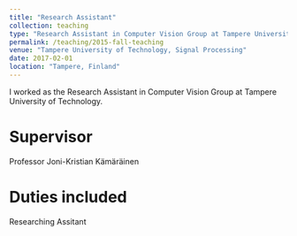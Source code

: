 ```yaml
---
title: "Research Assistant"
collection: teaching
type: "Research Assistant in Computer Vision Group at Tampere University of Technology"
permalink: /teaching/2015-fall-teaching
venue: "Tampere University of Technology, Signal Processing"
date: 2017-02-01
location: "Tampere, Finland"
---
```


I worked as the Research Assistant in Computer Vision Group at Tampere University of Technology.

Supervisor
======
Professor Joni-Kristian Kämäräinen 

Duties included
======
Researching Assitant

